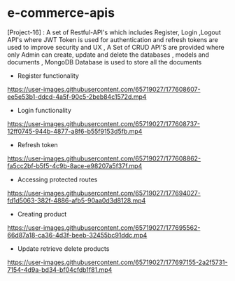 # e-commerce-apis
[Project-16] : A set of Restful-API's which includes Register, Login ,Logout API's where JWT Token is used for authentication and refresh tokens are used to improve security and UX , A Set of CRUD API'S are provided where only Admin can create, update and delete the databases , models and documents , MongoDB Database is used to store all the documents

- Register functionality

https://user-images.githubusercontent.com/65719027/177608607-ee5e53b1-ddcd-4a5f-90c5-2beb84c1572d.mp4

- Login functionality

https://user-images.githubusercontent.com/65719027/177608737-12ff0745-944b-4877-a8f6-b55f9153d5fb.mp4

- Refresh token 

https://user-images.githubusercontent.com/65719027/177608862-fa5cc2bf-b5f5-4c9b-8ace-e98207a5f37f.mp4 

- Accessing protected routes

https://user-images.githubusercontent.com/65719027/177694027-fd1d5063-382f-4886-afb5-90aa0d3d8128.mp4 

- Creating product 

https://user-images.githubusercontent.com/65719027/177695562-66d87a18-ca36-4d3f-beeb-32455bc91ddc.mp4 

- Update retrieve delete products  

https://user-images.githubusercontent.com/65719027/177697155-2a2f5731-7154-4d9a-bd34-bf04cfdb1f81.mp4











